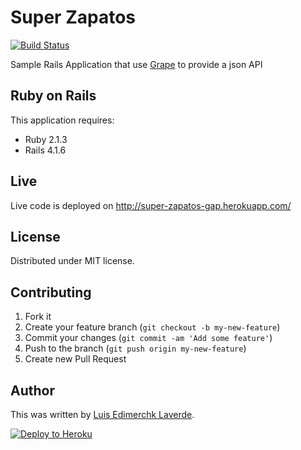 Super Zapatos
================

[![Build Status](https://circleci.com/gh/edymerchk/super-zapatos-gap.svg?style=shield&circle-token=8573f7a7c131c0ab19f3f29a7d5d210187641290)](https://circleci.com/gh/edymerchk/super-zapatos-gap)



Sample Rails Application that use [Grape](https://github.com/intridea/grape) to provide a json API

Ruby on Rails
-------------

This application requires:

- Ruby 2.1.3
- Rails 4.1.6


## Live

Live code is deployed on http://super-zapatos-gap.herokuapp.com/


## License

Distributed under MIT license.

## Contributing

1. Fork it
2. Create your feature branch (`git checkout -b my-new-feature`)
3. Commit your changes (`git commit -am 'Add some feature'`)
4. Push to the branch (`git push origin my-new-feature`)
5. Create new Pull Request

## Author
This was written by [Luis Edimerchk Laverde](http:///edymerchk.com).

[![Deploy to Heroku](https://www.herokucdn.com/deploy/button.png)](https://heroku.com/deploy)

